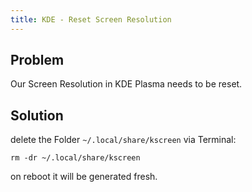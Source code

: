 ```yaml
---
title: KDE - Reset Screen Resolution
---
```


## Problem
Our Screen Resolution in KDE Plasma needs to be reset.


## Solution
delete the Folder `~/.local/share/kscreen` via Terminal:

    rm -dr ~/.local/share/kscreen
    
on reboot it will be generated fresh.